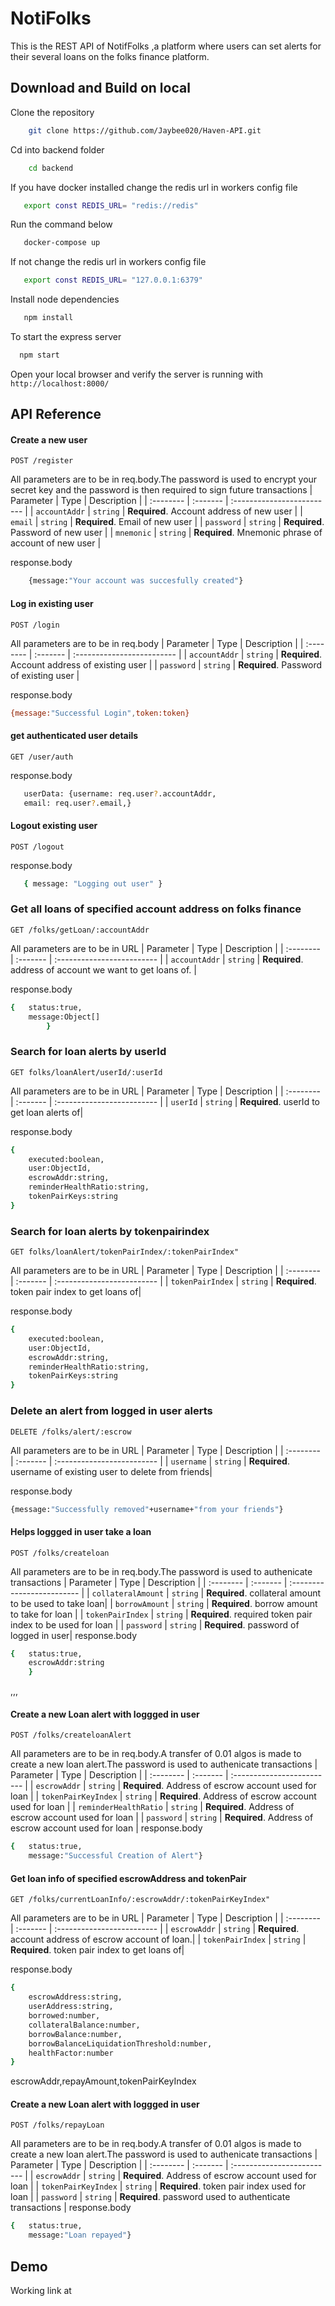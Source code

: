 
# NotiFolks

This is the REST API of NotifFolks ,a platform where users can set alerts for their several loans on the folks finance platform.
## Download and Build on local
Clone the repository
```bash
    git clone https://github.com/Jaybee020/Haven-API.git
```

Cd into backend folder
```bash
    cd backend
```

If you have docker installed change the redis url in workers config file
```bash
   export const REDIS_URL= "redis://redis"
```

Run the command below
```bash
   docker-compose up
```

If not change the redis url in workers config file
```bash
   export const REDIS_URL= "127.0.0.1:6379"
```

Install node dependencies
```bash
   npm install
```

To start the express server 

```bash
  npm start
```

Open your local browser and verify the server is running with `http://localhost:8000/`


## API Reference

#### Create a new user 

```http
POST /register
```
All parameters are to be in req.body.The password is used to encrypt your secret key and the password is then required to sign future transactions
| Parameter | Type     | Description                |
| :-------- | :------- | :------------------------- |
| `accountAddr` | `string` | **Required**. Account address of new user |
| `email` | `string` | **Required**. Email of new user |
| `password` | `string` | **Required**. Password of new user |
| `mnemonic` | `string` | **Required**. Mnemonic phrase of account of new user |

response.body
```bash
    {message:"Your account was succesfully created"}
```

#### Log in existing user
```http
POST /login
```
All parameters are to be in req.body
| Parameter | Type     | Description                |
| :-------- | :------- | :------------------------- |
| `accountAddr` | `string` | **Required**. Account address of existing user |
| `password` | `string` | **Required**. Password of existing user |

response.body
```bash
{message:"Successful Login",token:token}
```
#### get authenticated user details
```http
GET /user/auth
```
response.body
```bash
   userData: {username: req.user?.accountAddr,
   email: req.user?.email,}
```

#### Logout existing user
```http
POST /logout
```
response.body
```bash
   { message: "Logging out user" }
```

### Get all loans of specified account address on folks finance
```http
GET /folks/getLoan/:accountAddr
```
All parameters are to be in URL
| Parameter | Type     | Description                |
| :-------- | :------- | :------------------------- |
| `accountAddr` | `string` | **Required**. address of account we want to get loans of. |

response.body
```bash
{   status:true,
    message:Object[]
        }
```


### Search for loan alerts by userId
```http
GET folks/loanAlert/userId/:userId
```
All parameters are to be in URL
| Parameter | Type     | Description                |
| :-------- | :------- | :------------------------- |
| `userId` | `string` | **Required**. userId to get loan alerts of|

response.body
```bash
{   
    executed:boolean,
    user:ObjectId,
    escrowAddr:string,
    reminderHealthRatio:string,
    tokenPairKeys:string
}
```


### Search for loan alerts by tokenpairindex
```http
GET folks/loanAlert/tokenPairIndex/:tokenPairIndex"
```
All parameters are to be in URL
| Parameter | Type     | Description                |
| :-------- | :------- | :------------------------- |
| `tokenPairIndex` | `string` | **Required**. token pair index to get loans of|

response.body
```bash
{   
    executed:boolean,
    user:ObjectId,
    escrowAddr:string,
    reminderHealthRatio:string,
    tokenPairKeys:string
}
```


### Delete an alert from logged in user alerts
```http
DELETE /folks/alert/:escrow
```
All parameters are to be in URL
| Parameter | Type     | Description                |
| :-------- | :------- | :------------------------- |
| `username` | `string` | **Required**. username of existing user to delete from friends|

response.body
```bash
{message:"Successfully removed"+username+"from your friends"}
```


#### Helps loggged in user take a loan
```http
POST /folks/createloan
```
All parameters are to be in req.body.The password is used to authenicate transactions
| Parameter | Type     | Description                |
| :-------- | :------- | :------------------------- |
| `collateralAmount` | `string` | **Required**. collateral amount to be used to take loan|
| `borrowAmount` | `string` | **Required**. borrow amount to take for loan |
| `tokenPairIndex` | `string` | **Required**. required token pair index to be used for loan |
| `password` | `string` | **Required**. password of logged in user|
response.body
```bash
{   status:true,
    escrowAddr:string
    }
```

,,,

#### Create a new Loan alert with loggged in user
```http
POST /folks/createloanAlert
```
All parameters are to be in req.body.A transfer of 0.01 algos is made to create a new loan alert.The password is used to authenicate transactions
| Parameter | Type     | Description                |
| :-------- | :------- | :------------------------- |
| `escrowAddr` | `string` | **Required**. Address of escrow account used for loan |
| `tokenPairKeyIndex` | `string` | **Required**. Address of escrow account used for loan |
| `reminderHealthRatio` | `string` | **Required**. Address of escrow account used for loan |
| `password` | `string` | **Required**. Address of escrow account used for loan |
response.body
```bash
{   status:true,
    message:"Successful Creation of Alert"}
```

#### Get loan info of specified escrowAddress and tokenPair
```http
GET /folks/currentLoanInfo/:escrowAddr/:tokenPairKeyIndex"
```
All parameters are to be in URL
| Parameter | Type     | Description                |
| :-------- | :------- | :------------------------- |
| `escrowAddr` | `string` | **Required**. account address of escrow account of loan.|
| `tokenPairIndex` | `string` | **Required**. token pair index to get loans of|

response.body
```bash
{   
    escrowAddress:string,
    userAddress:string,
    borrowed:number,
    collateralBalance:number,
    borrowBalance:number,
    borrowBalanceLiquidationThreshold:number,
    healthFactor:number
}
```


escrowAddr,repayAmount,tokenPairKeyIndex

#### Create a new Loan alert with loggged in user
```http
POST /folks/repayLoan
```
All parameters are to be in req.body.A transfer of 0.01 algos is made to create a new loan alert.The password is used to authenicate transactions
| Parameter | Type     | Description                |
| :-------- | :------- | :------------------------- |
| `escrowAddr` | `string` | **Required**. Address of escrow account used for loan |
| `tokenPairKeyIndex` | `string` | **Required**. token pair index used for loan |
| `password` | `string` | **Required**. password used to authenticate transactions |
response.body
```bash
{   status:true,
    message:"Loan repayed"}
```

## Demo
Working link at 



